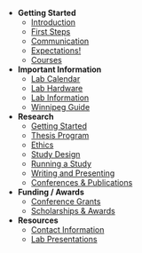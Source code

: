 - **Getting Started**
    - [Introduction](introduction/intro)
    - [First Steps](introduction/prep)
    - [Communication](introduction/slack)
    - [Expectations!](introduction/expectations)
    - [Courses](introduction/courses)
- **Important Information**
    - [Lab Calendar](important_info/labcalendar)
    - [Lab Hardware](important_info/hardware)
    - [Lab Information](important_info/useful)
    - [Winnipeg Guide](resources/winnipeg)
- **Research**
    - [Getting Started](research/startresearch)
    - [Thesis Program](research/thesis)
    - [Ethics](research/ethics)
    - [Study Design](research/studydesign)
    - [Running a Study](research/runningstudy)
    - [Writing and Presenting](research/writing_presenting)
    - [Conferences & Publications](research/publications)
- **Funding / Awards**
    - [Conference Grants](funding_awards/conferencegrants)
    - [Scholarships & Awards](funding_awards/scholarships)
- **Resources**
    - [Contact Information](resources/contactinfo)
    - [Lab Presentations](resources/pastpresentations)
